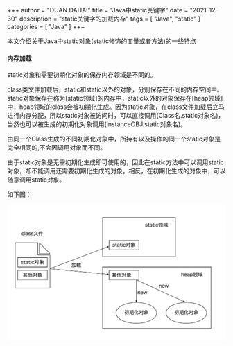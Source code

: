 +++
author = "DUAN DAHAI"
title = "Java中static关键字"
date = "2021-12-30"
description = "static关键字的加载内存"
tags = [
    "Java",
    "static"
]
categories = [
    "Java"
]
+++

本文介绍关于Java中static对象(static修饰的变量或者方法)的一些特点

#### 内存加载
static对象和需要初期化对象的保存内存领域是不同的。

class类文件加载后，static和static以外的对象，分别保存在不同的内存空间中。static对象保存在称为[static领域]的内存中，static以外的对象保存在[heap领域]中，heap领域的class会被初期化生成。因为static对象，在class文件加载后立马进行内存分配，所以static对象被访问时，可以直接调用(Class名.static对象名)，当然也可以被生成的初期化对象调用(instanceOBJ.static对象名)。

由同一个Class生成的不同初期化对象中，所持有以及操作的同一个static对象是完全相同的,不会因调用对象而不同。

由于static对象是无需初期化生成即可使用的，因此在static方法中可以调用static对象，却不能调用还需要初期化生成的对象。相反，在初期化生成的对象中，可以随意调用static对象。

如下图：

![static内存领域](20211230-java-static.png)

